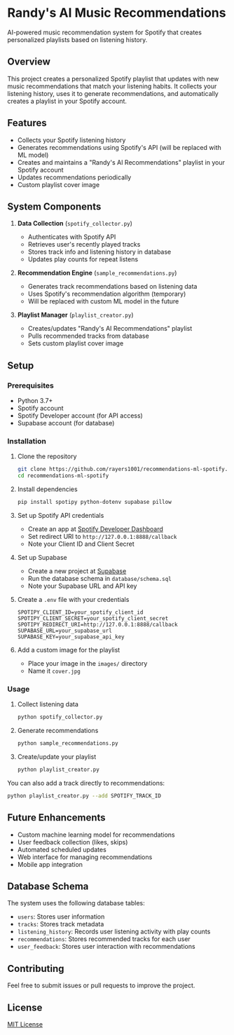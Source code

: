 # Randy's AI Music Recommendations

AI-powered music recommendation system for Spotify that creates personalized playlists based on listening history.

## Overview

This project creates a personalized Spotify playlist that updates with new music recommendations that match your listening habits. It collects your listening history, uses it to generate recommendations, and automatically creates a playlist in your Spotify account.

## Features

- Collects your Spotify listening history
- Generates recommendations using Spotify's API (will be replaced with ML model)
- Creates and maintains a "Randy's AI Recommendations" playlist in your Spotify account
- Updates recommendations periodically
- Custom playlist cover image

## System Components

1. **Data Collection** (`spotify_collector.py`)
   - Authenticates with Spotify API
   - Retrieves user's recently played tracks
   - Stores track info and listening history in database
   - Updates play counts for repeat listens

2. **Recommendation Engine** (`sample_recommendations.py`)
   - Generates track recommendations based on listening data
   - Uses Spotify's recommendation algorithm (temporary)
   - Will be replaced with custom ML model in the future

3. **Playlist Manager** (`playlist_creator.py`)
   - Creates/updates "Randy's AI Recommendations" playlist
   - Pulls recommended tracks from database
   - Sets custom playlist cover image

## Setup

### Prerequisites

- Python 3.7+
- Spotify account
- Spotify Developer account (for API access)
- Supabase account (for database)

### Installation

1. Clone the repository
   ```bash
   git clone https://github.com/rayers1001/recommendations-ml-spotify.git
   cd recommendations-ml-spotify
   ```

2. Install dependencies
   ```bash
   pip install spotipy python-dotenv supabase pillow
   ```

3. Set up Spotify API credentials
   - Create an app at [Spotify Developer Dashboard](https://developer.spotify.com/dashboard/)
   - Set redirect URI to `http://127.0.0.1:8888/callback`
   - Note your Client ID and Client Secret

4. Set up Supabase
   - Create a new project at [Supabase](https://supabase.com/)
   - Run the database schema in `database/schema.sql`
   - Note your Supabase URL and API key

5. Create a `.env` file with your credentials
   ```
   SPOTIPY_CLIENT_ID=your_spotify_client_id
   SPOTIPY_CLIENT_SECRET=your_spotify_client_secret
   SPOTIPY_REDIRECT_URI=http://127.0.0.1:8888/callback
   SUPABASE_URL=your_supabase_url
   SUPABASE_KEY=your_supabase_api_key
   ```

6. Add a custom image for the playlist
   - Place your image in the `images/` directory
   - Name it `cover.jpg`

### Usage

1. Collect listening data
   ```bash
   python spotify_collector.py
   ```

2. Generate recommendations
   ```bash
   python sample_recommendations.py
   ```

3. Create/update your playlist
   ```bash
   python playlist_creator.py
   ```

You can also add a track directly to recommendations:
```bash
python playlist_creator.py --add SPOTIFY_TRACK_ID
```

## Future Enhancements

- Custom machine learning model for recommendations
- User feedback collection (likes, skips)
- Automated scheduled updates
- Web interface for managing recommendations
- Mobile app integration

## Database Schema

The system uses the following database tables:

- `users`: Stores user information
- `tracks`: Stores track metadata
- `listening_history`: Records user listening activity with play counts
- `recommendations`: Stores recommended tracks for each user
- `user_feedback`: Stores user interaction with recommendations

## Contributing

Feel free to submit issues or pull requests to improve the project.

## License

[MIT License](LICENSE) 